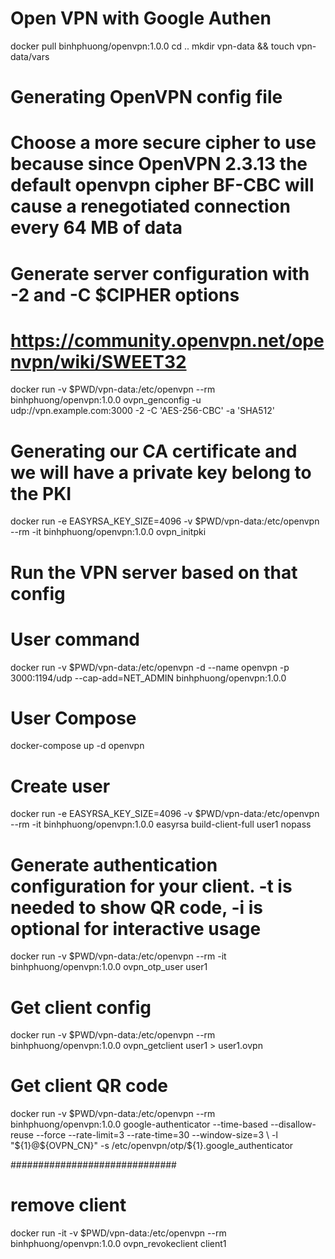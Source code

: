# Open VPN with Google Authen

docker pull binhphuong/openvpn:1.0.0
cd ..
mkdir vpn-data && touch vpn-data/vars

# Generating OpenVPN config file
# Choose a more secure cipher to use because since OpenVPN 2.3.13 the default openvpn cipher BF-CBC will cause a renegotiated connection every 64 MB of data
# Generate server configuration with -2 and -C $CIPHER options
# https://community.openvpn.net/openvpn/wiki/SWEET32
docker run -v $PWD/vpn-data:/etc/openvpn --rm binhphuong/openvpn:1.0.0 ovpn_genconfig -u udp://vpn.example.com:3000 -2 -C 'AES-256-CBC' -a 'SHA512'

# Generating our CA certificate and we will have a private key belong to the PKI
docker run -e EASYRSA_KEY_SIZE=4096 -v $PWD/vpn-data:/etc/openvpn --rm -it binhphuong/openvpn:1.0.0 ovpn_initpki

# Run the VPN server based on that config
# User command
docker run -v $PWD/vpn-data:/etc/openvpn -d --name openvpn -p 3000:1194/udp --cap-add=NET_ADMIN binhphuong/openvpn:1.0.0
# User Compose
docker-compose up -d openvpn

# Create user
docker run -e EASYRSA_KEY_SIZE=4096 -v $PWD/vpn-data:/etc/openvpn --rm -it binhphuong/openvpn:1.0.0 easyrsa build-client-full user1 nopass

# Generate authentication configuration for your client. -t is needed to show QR code, -i is optional for interactive usage
docker run -v $PWD/vpn-data:/etc/openvpn --rm -it binhphuong/openvpn:1.0.0 ovpn_otp_user user1

# Get client config
docker run -v $PWD/vpn-data:/etc/openvpn --rm binhphuong/openvpn:1.0.0 ovpn_getclient user1 > user1.ovpn

# Get client QR code
docker run -v $PWD/vpn-data:/etc/openvpn --rm binhphuong/openvpn:1.0.0 google-authenticator --time-based --disallow-reuse --force --rate-limit=3 --rate-time=30 --window-size=3 \
-l "${1}@${OVPN_CN}" -s /etc/openvpn/otp/${1}.google_authenticator


##############################
# remove client
docker run -it -v $PWD/vpn-data:/etc/openvpn --rm binhphuong/openvpn:1.0.0 ovpn_revokeclient client1
